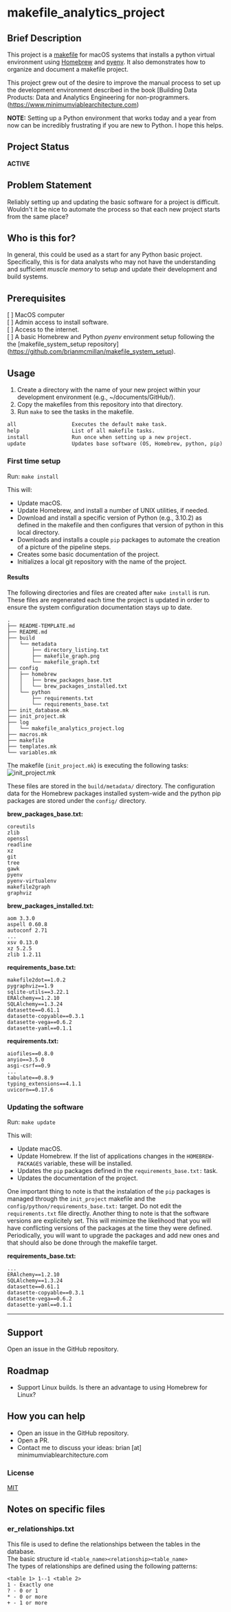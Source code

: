 # makefile_analytics_project
## Brief Description
This project is a [makefile](https://www.gnu.org/software/make/) for macOS systems that installs a python virtual environment using [Homebrew](https://brew.sh) and [pyenv](https://github.com/pyenv/pyenv). It also demonstrates how to organize and document a makefile project. 

This project grew out of the desire to improve the manual process to set up the development environment described in the book [Building Data Products: Data and Analytics Engineering for non-programmers.(https://www.minimumviablearchitecture.com)

**NOTE:** Setting up a Python environment that works today and a year from now can be incredibly frustrating if you are new to Python. I hope this helps.
 
## Project Status
**ACTIVE**
 
## Problem Statement
Reliably setting up and updating the basic software for a project is difficult. Wouldn't it be nice to automate the process so that each new project starts from the same place?

## Who is this for?
In general, this could be used as a start for any Python basic project. Specifically, this is for data analysts who may not have the understanding and sufficient *muscle memory* to setup and update their development and build systems. 
 
## Prerequisites
[ ] MacOS computer  
[ ] Admin access to install software.  
[ ] Access to the internet.  
[ ] A basic Homebrew and Python *pyenv* environment setup following the the [makefile_system_setup repository] (https://github.com/brianmcmillan/makefile_system_setup).
 
## Usage
1. Create a directory with the name of your new project within your development environment (e.g., ~/documents/GitHub/).
1. Copy the makefiles from this repository into that directory.
1. Run `make` to see the tasks in the makefile.

```makefile
all                  Executes the default make task.
help                 List of all makefile tasks.
install              Run once when setting up a new project.
update               Updates base software (OS, Homebrew, python, pip)
```
 
### First time setup
Run: `make install`

This will:
- Update macOS.
- Update Homebrew, and install a number of UNIX utilities, if needed.
- Download and install a specific version of Python (e.g., 3.10.2) as defined in the makefile and then configures that version of python in this local directory.
- Downloads and installs a couple `pip` packages to automate the creation of a picture of the pipeline steps.
- Creates some basic documentation of the project.
- Initializes a local git repository with the name of the project. 

#### Results
The following directories and files are created after `make install` is run.
These files are regenerated each time the project is updated in order to ensure the system configuration documentation stays up to date.

```text
.
├── README-TEMPLATE.md
├── README.md
├── build
│   └── metadata
│       ├── directory_listing.txt
│       ├── makefile_graph.png
│       └── makefile_graph.txt
├── config
│   ├── homebrew
│   │   ├── brew_packages_base.txt
│   │   └── brew_packages_installed.txt
│   └── python
│       ├── requirements.txt
│       └── requirements_base.txt
├── init_database.mk
├── init_project.mk
├── log
│   └── makefile_analytics_project.log
├── macros.mk
├── makefile
├── templates.mk
└── variables.mk
```

The makefile (`init_project.mk`) is executing the following tasks:  
![init_project.mk](readme_files/install_makefile_graph.png)

These files are stored in the `build/metadata/` directory. The configuration data for the Homebrew packages installed system-wide and the python pip packages are stored under the `config/` directory.

**brew_packages_base.txt:**
```text
coreutils
zlib
openssl
readline
xz
git
tree
gawk
pyenv
pyenv-virtualenv
makefile2graph
graphviz
```

**brew_packages_installed.txt:**
```text
aom 3.3.0
aspell 0.60.8
autoconf 2.71
...
xsv 0.13.0
xz 5.2.5
zlib 1.2.11
```

**requirements_base.txt:**
```text
makefile2dot==1.0.2
pygraphviz==1.9
sqlite-utils==3.22.1
ERAlchemy==1.2.10
SQLAlchemy==1.3.24
datasette==0.61.1
datasette-copyable==0.3.1
datasette-vega==0.6.2
datasette-yaml==0.1.1
```

**requirements.txt:**
```text
aiofiles==0.8.0
anyio==3.5.0
asgi-csrf==0.9
...
tabulate==0.8.9
typing_extensions==4.1.1
uvicorn==0.17.6
```

### Updating the software
Run: `make update`

This will:
- Update macOS.
- Update Homebrew. If the list of applications changes in the `HOMEBREW-PACKAGES` variable, these will be installed.
- Updates the `pip` packages defined in the `requirements_base.txt:` task.
- Updates the documentation of the project.

One important thing to note is that the instalation of the `pip` packages is managed through the `init_project` makefile and the `config/python/requirements_base.txt:` target. Do not edit the `requirements.txt` file directly. Another thing to note is that the software versions are explicitely set. This will minimize the likelihood that you will have conflicting versions of the packages at the time they were defined. Periodically, you will want to upgrade the packages and add new ones and that should also be done through the makefile target. 

**requirements_base.txt:**
```text
...
ERAlchemy==1.2.10
SQLAlchemy==1.3.24
datasette==0.61.1
datasette-copyable==0.3.1
datasette-vega==0.6.2
datasette-yaml==0.1.1
```

----

## Support
Open an issue in the GitHub repository.
 
## Roadmap
- Support Linux builds. Is there an advantage to using Homebrew for Linux?
 
## How you can help
- Open an issue in the GitHub repository.
- Open a PR.
- Contact me to discuss your ideas: brian [at] minimumviablearchitecture.com
 
### License
[MIT](LICENSE.md)

## Notes on specific files
### er_relationships.txt
This file is used to define the relationships between the tables in the database.  
The basic structure id `<table_name><relationship><table_name>`  
The types of relationships are defined using the following patterns:  

```
<table 1> 1--1 <table 2>
1 - Exactly one
? - 0 or 1
* - 0 or more
+ - 1 or more
```


